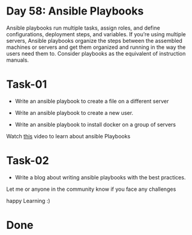 # Day 58: Ansible Playbooks

Ansible playbooks run multiple tasks, assign roles, and define configurations, deployment steps, and variables. If you’re using multiple servers, Ansible playbooks organize the steps between the assembled machines or servers and get them organized and running in the way the users need them to. Consider playbooks as the equivalent of instruction manuals.

# Task-01

- Write an ansible playbook to create a file on a different server

- Write an ansible playbook to create a new user.

- Write an ansible playbook to install docker on a group of servers

Watch [this](https://youtu.be/089mRKoJTzo) video to learn about ansible Playbooks

# Task-02

- Write a blog about writing ansible playbooks with the best practices.

Let me or anyone in the community know if you face any challenges

happy Learning :)

# Done
